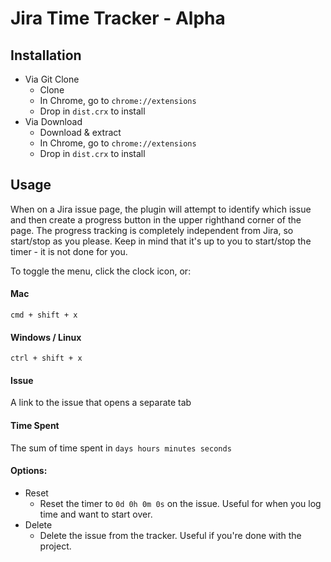 # Jira Time Tracker - Alpha

## Installation
* Via Git Clone
  * Clone
  * In Chrome, go to `chrome://extensions`
  * Drop in `dist.crx` to install
* Via Download
  * Download & extract
  * In Chrome, go to `chrome://extensions`
  * Drop in `dist.crx` to install

## Usage

When on a Jira issue page, the plugin will attempt to identify which issue and then create a progress button in the upper righthand corner of the page.
The progress tracking is completely independent from Jira, so start/stop as you please.
Keep in mind that it's up to you to start/stop the timer - it is not done for you.

To toggle the menu, click the clock icon, or:

#### Mac
`cmd + shift + x`

#### Windows / Linux
`ctrl + shift + x`

#### Issue #
A link to the issue that opens a separate tab

#### Time Spent
The sum of time spent in `days hours minutes seconds`

#### Options:
* Reset
  * Reset the timer to `0d 0h 0m 0s` on the issue. Useful for when you log time and want to start over.
* Delete
  * Delete the issue from the tracker. Useful if you're done with the project.
